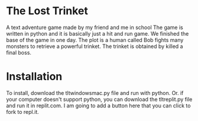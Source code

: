 # The Lost Trinket
A text adventure game made by my friend and me in school
The game is written in python and it is basically just a hit and run game. 
We finished the base of the game in one day.
The plot is a human called Bob fights many monsters to retrieve a powerful trinket.
The trinket is obtained by killed a final boss.

# Installation

To install, download the tltwindowsmac.py file and run with python.
Or. if your computer doesn't support python, you can download the tltreplit.py file and run it in replit.com.
I am going to add a button here that you can click to fork to repl.it.
